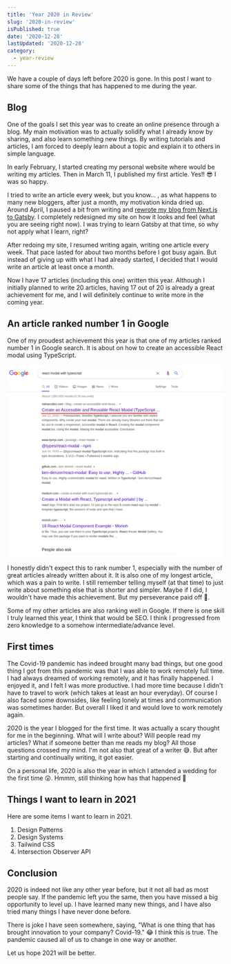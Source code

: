 ```yaml
---
title: 'Year 2020 in Review'
slug: '2020-in-review'
isPublished: true
date: '2020-12-28'
lastUpdated: '2020-12-28'
category:
  - year-review
---
```


We have a couple of days left before 2020 is gone. In this post I want to share some of the things that has happened to me during the year.

## Blog

One of the goals I set this year was to create an online presence through a blog. My main motivation was to actually solidify what I already know by sharing, and also learn something new things. By writing tutorials and articles, I am forced to deeply learn about a topic and explain it to others in simple language.

In early February, I started creating my personal website where would be writing my articles. Then in March 11, I published my first article. Yes!! 😎 I was so happy.

I tried to write an article every week, but you know... , as what happens to many new bloggers, after just a month, my motivation kinda dried up. Around April, I paused a bit from writing and [rewrote my blog from Next.js to Gatsby](https://nainacodes.com/blog/moving-my-blog-from-next-to-gatsby). I completely redesigned my site on how it looks and feel (what you are seeing right now). I was trying to learn Gatsby at that time, so why not apply what I learn, right?

After redoing my site, I resumed writing again, writing one article every week. That pace lasted for about two months before I got busy again. But instead of giving up with what I had already started, I decided that I would write an article at least once a month.

Now I have 17 articles (including this one) written this year. Although I initially planned to write 20 articles, having 17 out of 20 is already a great achievement for me, and I will definitely continue to write more in the coming year.

## An article ranked number 1 in Google

One of my proudest achievement this year is that one of my articles ranked number 1 in Google search. It is about on how to create an accessible React modal using TypeScript.

![2020 in review](./article-rank-in-google.png)

I honestly didn't expect this to rank number 1, especially with the number of great articles already written about it. It is also one of my longest article, which was a pain to write. I still remember telling myself (at that time) to just write about something else that is shorter and simpler. Maybe if I did, I wouldn't have made this achievement. But my perseverance paid off 🙂.

Some of my other articles are also ranking well in Google. If there is one skill I truly learned this year, I think that would be SEO. I think I progressed from zero knowledge to a somehow intermediate/advance level.

## First times

The Covid-19 pandemic has indeed brought many bad things, but one good thing I got from this pandemic was that I was able to work remotely full time. I had always dreamed of working remotely, and it has finally happened. I enjoyed it, and I felt I was more productive. I had more time because I didn't have to travel to work (which takes at least an hour everyday). Of course I also faced some downsides, like feeling lonely at times and communication was sometimes harder. But overall I liked it and would love to work remotely again.

2020 is the year I blogged for the first time. It was actually a scary thought for me in the beginning. What will I write about? Will people read my articles? What if someone better than me reads my blog? All those questions crossed my mind. I'm not also that great of a writer 😅. But after starting and continually writing, it got easier.

On a personal life, 2020 is also the year in which I attended a wedding for the first time 😲. Hmmm, still thinking how has that happened 🤔

## Things I want to learn in 2021

Here are some items I want to learn in 2021.

1. Design Patterns
2. Design Systems
3. Tailwind CSS
4. Intersection Observer API

## Conclusion

2020 is indeed not like any other year before, but it not all bad as most people say. If the pandemic left you the same, then you have missed a big opportunity to level up. I have learned many new things, and I have also tried many things I have never done before.

There is joke I have seen somewhere, saying, "What is one thing that has brought innovation to your company? Covid-19." 😂 I think this is true. The pandemic caused all of us to change in one way or another.

Let us hope 2021 will be better.
